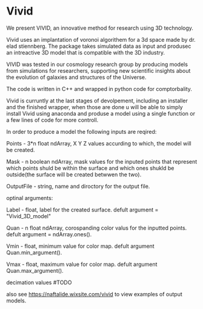 # Vivid
We present VIVID, an innovative method for research using 3D technology.

Vivid uses an implantation of voronoi algorithem for a 3d space made by dr. elad stiennberg. The package takes simulated data as input and produsec an intreactive 3D model that is compatible with the 3D industry.  


VIVID was tested in our cosmology research group by producing models from simulations for researchers, supporting new scientific insights about the evolution of galaxies and structures of the Universe.

The code is written in C++ and wrapped in python code for comptorbality.


Vivid is curruntly at the last stages of devolpement, including an installer and the finished wrapper, when those are done u will be able to simply install Vivid using anaconda and produse a model using a single function or a few lines of code for more controll.

In order to produce a model the following inputs are reqired:

Points - 3*n float ndArray, X Y Z values accurding to which, the model will be created.

Mask - n boolean ndArray, mask values for the inputed points that represent which points shuld be within the surface and which ones shukld be outside(the surface will be created betwwen the two).

OutputFile - string, name and diroctory for the output file.

optinal arguments:

Label - float, label for the created surface. defult argument = "Vivid_3D_model"

Quan - n float ndArray, corospanding color valus for the inputted points. defult argument = ndArray.ones().

Vmin - float, minimum value for color map. defult argument Quan.min_argument().

Vmax - float, maximum value for color map. defult argument Quan.max_argument().

decimation values #TODO

also see https://naftalide.wixsite.com/vivid to view examples of output models.
